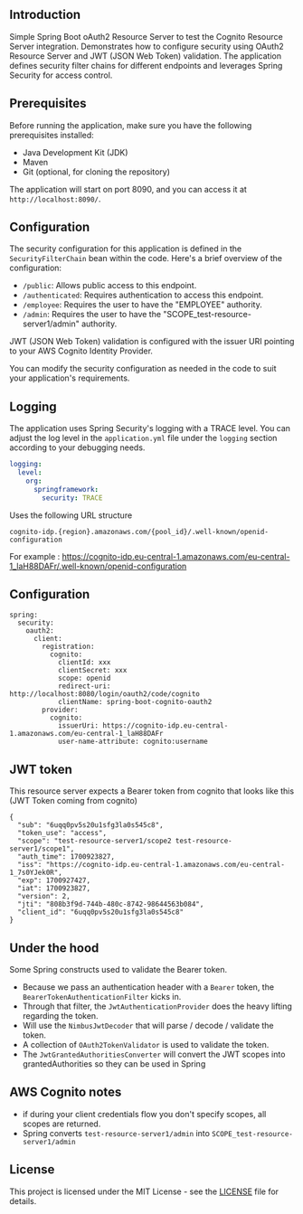 ## Introduction

Simple Spring Boot oAuth2 Resource Server to test the Cognito Resource Server integration.
Demonstrates how to configure security using OAuth2 Resource Server and JWT (JSON Web Token) validation. 
The application defines security filter chains for different endpoints and leverages Spring Security for access control.

## Prerequisites

Before running the application, make sure you have the following prerequisites installed:

- Java Development Kit (JDK)
- Maven
- Git (optional, for cloning the repository)

The application will start on port 8090, and you can access it at `http://localhost:8090/`.

## Configuration

The security configuration for this application is defined in the `SecurityFilterChain` bean within the code. Here's a brief overview of the configuration:

- `/public`: Allows public access to this endpoint.
- `/authenticated`: Requires authentication to access this endpoint.
- `/employee`: Requires the user to have the "EMPLOYEE" authority.
- `/admin`: Requires the user to have the "SCOPE_test-resource-server1/admin" authority.

JWT (JSON Web Token) validation is configured with the issuer URI pointing to your AWS Cognito Identity Provider.

You can modify the security configuration as needed in the code to suit your application's requirements.

## Logging

The application uses Spring Security's logging with a TRACE level. You can adjust the log level in the `application.yml` file under the `logging` section according to your debugging needs.

```yaml
logging:
  level:
    org:
      springframework:
        security: TRACE
```


Uses the following URL structure 

```
cognito-idp.{region}.amazonaws.com/{pool_id}/.well-known/openid-configuration
```

For example :
https://cognito-idp.eu-central-1.amazonaws.com/eu-central-1_laH88DAFr/.well-known/openid-configuration


## Configuration

```
spring:
  security:
    oauth2:
      client:
        registration:
          cognito:
            clientId: xxx
            clientSecret: xxx
            scope: openid
            redirect-uri: http://localhost:8080/login/oauth2/code/cognito
            clientName: spring-boot-cognito-oauth2
        provider:
          cognito:
            issuerUri: https://cognito-idp.eu-central-1.amazonaws.com/eu-central-1_laH88DAFr
            user-name-attribute: cognito:username

```

## JWT token

This resource server expects a Bearer token from cognito that looks like this (JWT Token coming from cognito)

```
{
  "sub": "6uqq0pv5s20u1sfg3la0s545c8",
  "token_use": "access",
  "scope": "test-resource-server1/scope2 test-resource-server1/scope1",
  "auth_time": 1700923827,
  "iss": "https://cognito-idp.eu-central-1.amazonaws.com/eu-central-1_7s0YJek0R",
  "exp": 1700927427,
  "iat": 1700923827,
  "version": 2,
  "jti": "808b3f9d-744b-480c-8742-98644563b084",
  "client_id": "6uqq0pv5s20u1sfg3la0s545c8"
}
```

## Under the hood

Some Spring constructs used to validate the Bearer token.

- Because we pass an authentication header with a `Bearer` token, the `BearerTokenAuthenticationFilter` kicks in.
- Through that filter, the `JwtAuthenticationProvider` does the heavy lifting regarding the token.
- Will use the `NimbusJwtDecoder` that will parse / decode / validate the token.
- A collection of `OAuth2TokenValidator` is used to validate the token.
- The `JwtGrantedAuthoritiesConverter` will convert the JWT scopes into grantedAuthorities so they can be used in Spring


## AWS Cognito notes

- if during your client credentials flow you don't specify scopes, all scopes are returned.
- Spring converts `test-resource-server1/admin` into `SCOPE_test-resource-server1/admin`

## License

This project is licensed under the MIT License - see the [LICENSE](LICENSE.md) file for details.

